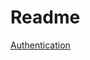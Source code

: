 # Readme

[Authentication](https://blog.logrocket.com/crafting-authentication-schemes-with-prisma-in-express/)